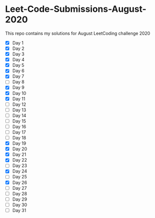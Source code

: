 # Leet-Code-Submissions-August-2020
This repo contains my solutions for August LeetCoding challenge 2020
- [x] Day 1
- [x] Day 2
- [x] Day 3
- [x] Day 4
- [x] Day 5
- [x] Day 6
- [x] Day 7
- [ ] Day 8
- [x] Day 9
- [x] Day 10
- [x] Day 11
- [ ] Day 12
- [ ] Day 13
- [ ] Day 14
- [ ] Day 15
- [ ] Day 16
- [ ] Day 17
- [ ] Day 18
- [x] Day 19
- [x] Day 20
- [x] Day 21
- [x] Day 22
- [ ] Day 23
- [x] Day 24
- [ ] Day 25
- [x] Day 26
- [ ] Day 27
- [ ] Day 28
- [ ] Day 29
- [ ] Day 30
- [ ] Day 31
